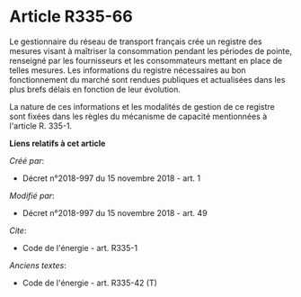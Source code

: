 # Article R335-66

Le gestionnaire du réseau de transport français crée un registre des mesures visant à maîtriser la consommation pendant les
périodes de pointe, renseigné par les fournisseurs et les consommateurs mettant en place de telles mesures. Les informations
du registre nécessaires au bon fonctionnement du marché sont rendues publiques et actualisées dans les plus brefs délais en
fonction de leur évolution. 

La nature de ces informations et les modalités de gestion de ce registre sont fixées dans les règles du mécanisme de capacité
mentionnées à l'article R. 335-1.

**Liens relatifs à cet article**

_Créé par_:

  - Décret n°2018-997 du 15 novembre 2018 - art. 1

_Modifié par_:

  - Décret n°2018-997 du 15 novembre 2018 - art. 49

_Cite_:

  - Code de l'énergie - art. R335-1

_Anciens textes_:

  - Code de l'énergie - art. R335-42 (T)
